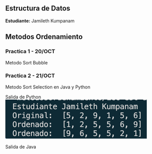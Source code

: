 
## Estructura de Datos

**Estudiante:** Jamileth Kumpanam

## Metodos Ordenamiento

### Practica 1 - 20/OCT
Metodo Sort Bubble

### Practica 2 - 21/OCT
Metodo Sort Selection en Java y Python

Salida de Python
![alt text](<assets/Captura de pantalla 2025-10-21 a la(s) 8.42.48 a. m..png>)

Salida de Java


